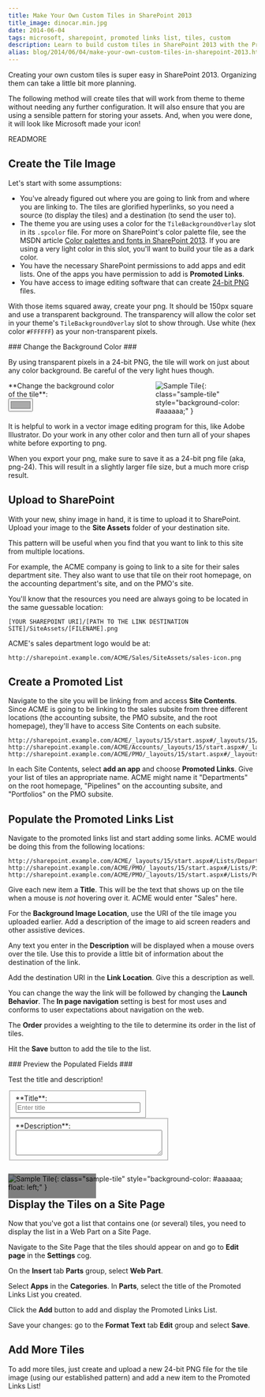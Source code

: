 ```yaml
---
title: Make Your Own Custom Tiles in SharePoint 2013
title_image: dinocar.min.jpg
date: 2014-06-04
tags: microsoft, sharepoint, promoted links list, tiles, custom
description: Learn to build custom tiles in SharePoint 2013 with the Promoted Links list.
alias: blog/2014/06/04/make-your-own-custom-tiles-in-sharepoint-2013.html
---
```


Creating your own custom tiles is super easy in SharePoint 2013. Organizing 
them can take a little bit more planning.

The following method will create tiles that will work from theme to theme 
without needing any further configuration. It will also ensure that you are 
using a sensible pattern for storing your assets. And, when you were done, it 
will look like Microsoft made your icon!

READMORE

## Create the Tile Image

Let's start with some assumptions:

- You've already figured out where you are going to link from and where you 
  are linking to. The tiles are glorified hyperlinks, so you need a source 
  (to display the tiles) and a destination (to send the user to).
- The theme you are using uses a color for the `TileBackgroundOverlay` slot in
  its `.spcolor` file. For more on SharePoint's color palette file, see the 
  MSDN article [Color palettes and fonts in SharePoint 2013][1]. If you are 
  using a very light color in this slot, you'll want to build your tile as a
  dark color.
- You have the necessary SharePoint permissions to add apps and edit lists. One 
  of the apps you have permission to add is **Promoted Links**.
- You have access to image editing software that can create [24-bit PNG][2] files.

With those items squared away, create your png. It should be 150px square and 
use a transparent background. The transparency will allow the color set in 
your theme's `TileBackgroundOverlay` slot to show through. Use white (hex color 
`#FFFFFF`) as your non-transparent pixels. 

<aside markdown="1">
### Change the Background Color ###

By using transparent pixels in a 24-bit PNG, the tile will work on just about 
any color background. Be careful of the very light hues though.

<form style="float: left; margin-bottom: 1em;">
  <label for="bgcolor" accesskey="c" markdown="1" style="float:left; max-width:75%;">**Change the background color of the tile**:</label>
  <input type="color" name="bgcolor" id="bgcolor" value="#aaaaaa" style="float: left; clear: both" oninput="changeBackground(bgcolor.value)">
</form>

![Sample Tile](/images/changecase-suitcase.min.png){: class="sample-tile" style="background-color: #aaaaaa;" }

</aside>

It is helpful to work in a vector image editing program for this, like Adobe
Illustrator. Do your work in any other color and then turn all of your shapes 
white before exporting to png.

When you export your png, make sure to save it as a 24-bit png file (aka, png-24).
This will result in a slightly larger file size, but a much more crisp result.

## Upload to SharePoint

With your new, shiny image in hand, it is time to upload it to SharePoint. 
Upload your image to the **Site Assets** folder of your destination site.

This pattern will be useful when you find that you want to link to this site 
from multiple locations. 

For example, the ACME company is going to link to a site for their sales 
department site. They also want to use that tile on their root homepage, on the 
accounting department's site, and on the PMO's site.

You'll know that the resources you need are always going to be located in the 
same guessable location: 

~~~url
[YOUR SHAREPOINT URI]/[PATH TO THE LINK DESTINATION SITE]/SiteAssets/[FILENAME].png
~~~

ACME's sales department logo would be at: 

~~~url
http://sharepoint.example.com/ACME/Sales/SiteAssets/sales-icon.png
~~~

## Create a Promoted List

Navigate to the site you will be linking from and access **Site Contents**. 
Since ACME is going to be linking to the sales subsite from three different 
locations (the accounting subsite, the PMO subsite, and the root homepage), 
they'll have to access Site Contents on each subsite.

~~~url
http://sharepoint.example.com/ACME/_layouts/15/start.aspx#/_layouts/15/viewlsts.aspx
http://sharepoint.example.com/ACME/Accounts/_layouts/15/start.aspx#/_layouts/15/viewlsts.aspx
http://sharepoint.example.com/ACME/PMO/_layouts/15/start.aspx#/_layouts/15/viewlsts.aspx
~~~

In each Site Contents, select **add an app** and choose **Promoted Links**. 
Give your list of tiles an appropriate name. ACME might name it "Departments" 
on the root homepage, "Pipelines" on the accounting subsite, and "Portfolios" 
on the PMO subsite.

## Populate the Promoted Links List

Navigate to the promoted links list and start adding some links. ACME would be 
doing this from the following locations:

~~~url
http://sharepoint.example.com/ACME/_layouts/15/start.aspx#/Lists/Departments/allitems.aspx
http://sharepoint.example.com/ACME/PMO/_layouts/15/start.aspx#/Lists/Pipelines/allitems.aspx
http://sharepoint.example.com/ACME/PMO/_layouts/15/start.aspx#/Lists/Portfolios/allitems.aspx
~~~

Give each new item a **Title**. This will be the text that shows up on the tile
when a mouse is _not_ hovering over it. ACME would enter "Sales" here.

For the **Background Image Location**, use the URI of the tile image you uploaded
earlier. Add a description of the image to aid screen readers and other 
assistive devices.

Any text you enter in the **Description** will be displayed when a mouse overs 
over the tile. Use this to provide a little bit of information about the 
destination of the link.

Add the destination URI in the **Link Location**. Give this a description as well.

You can change the way the link will be followed by changing the **Launch Behavior**.
The **In page navigation** setting is best for most uses and conforms to user 
expectations about navigation on the web.

The **Order** provides a weighting to the tile to determine its order in the 
list of tiles.

Hit the **Save** button to add the tile to the list.

<aside markdown="1">
### Preview the Populated Fields ###

Test the title and description!

<form style="float: left; margin-bottom: 1em;">
  <fieldset style="float:left;">
    <label for="tileTitle" accesskey="t" markdown="1">**Title**:</label>
    <input type="text" name="tileTitle" id="tileTitle" value="" style="width:100%;" placeholder="Enter title" oninput="changeTileTitle(tileTitle.value)">
  </fieldset>
  <fieldset style="float:left">
    <label for="tileDescription" accesskey="d" markdown="1">**Description**:</label>
    <textarea name="tileDescription" id="tileDescription" rows="3" style="width:100%;" oninput="changeTileDescription(tileDescription.value)"></textarea>
  </fieldset>
</form>

<div markdown="1" class="tile-group" style="float:left; clear:left; position:relative; overflow:hidden;" onmouseover="moveTileUp('0px')" onmouseout="moveTileDown('-100px')">

![Sample Tile](/images/changecase-suitcase.min.png){: class="sample-tile" style="background-color: #aaaaaa; float: left;" }

<div class="tile-content" style="position:absolute; bottom:-100px; height:150px; width:150px; padding-left:1em; padding-right:1em; background-color:rgba(0, 0, 0, 0.5); font-family: 'Segoe UI', sans-serif;">
<h4  class="tile-title" style="color:#ffffff; margin-top:0.5em;"></h4>
<p   class="tile-description" style="color:#ffffff;"></p>
</div>
</div>

</aside>

## Display the Tiles on a Site Page

Now that you've got a list that contains one (or several) tiles, you need to 
display the list in a Web Part on a Site Page. 

Navigate to the Site Page that the tiles should appear on and go to **Edit page**
in the **Settings** cog.

On the **Insert** tab **Parts** group, select **Web Part**.

Select **Apps** in the **Categories**. In **Parts**, select the title of the 
Promoted Links List you created.

Click the **Add** button to add and display the Promoted Links List.

Save your changes: go to the **Format Text** tab **Edit** group and select 
**Save**.

## Add More Tiles

To add more tiles, just create and upload a new 24-bit PNG file for the tile 
image (using our established pattern) and add a new item to the Promoted 
Links List!

[1]: http://msdn.microsoft.com/en-us/library/office/jj945889(v=office.15).aspx
[2]: http://www.libpng.org/pub/png/pngfaq.html#png8-png24
